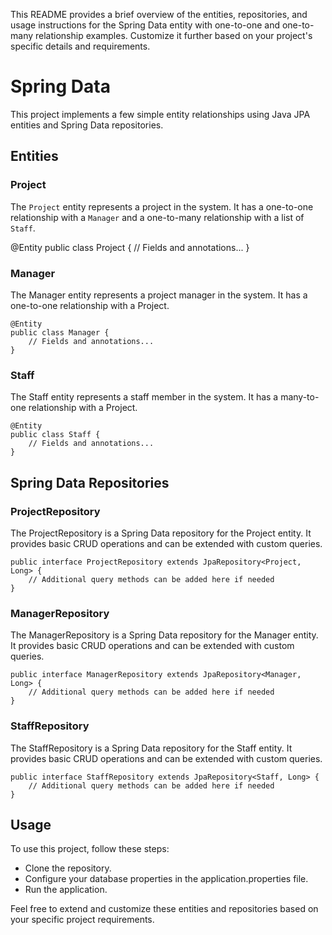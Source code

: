 This README provides a brief overview of the entities, repositories, and usage instructions for the Spring Data entity with one-to-one and one-to-many relationship examples. Customize it further based on your project's specific details and requirements.

# Spring Data

This project implements a few simple entity relationships using Java JPA entities and Spring Data repositories.

## Entities

### Project

The `Project` entity represents a project in the system. It has a one-to-one relationship with a `Manager` and a one-to-many relationship with a list of `Staff`. 

@Entity
public class Project {
    // Fields and annotations...
}

### Manager
The Manager entity represents a project manager in the system. It has a one-to-one relationship with a Project.

```
@Entity
public class Manager {
    // Fields and annotations...
}
```

### Staff
The Staff entity represents a staff member in the system. It has a many-to-one relationship with a Project.

```
@Entity
public class Staff {
    // Fields and annotations...
}
```

## Spring Data Repositories
### ProjectRepository
The ProjectRepository is a Spring Data repository for the Project entity. It provides basic CRUD operations and can be extended with custom queries.

```
public interface ProjectRepository extends JpaRepository<Project, Long> {
    // Additional query methods can be added here if needed
}
```

### ManagerRepository
The ManagerRepository is a Spring Data repository for the Manager entity. It provides basic CRUD operations and can be extended with custom queries.

```
public interface ManagerRepository extends JpaRepository<Manager, Long> {
    // Additional query methods can be added here if needed
}
```

### StaffRepository
The StaffRepository is a Spring Data repository for the Staff entity. It provides basic CRUD operations and can be extended with custom queries.

```
public interface StaffRepository extends JpaRepository<Staff, Long> {
    // Additional query methods can be added here if needed
}
```

## Usage
To use this project, follow these steps:

- Clone the repository.
- Configure your database properties in the application.properties file.
- Run the application.

Feel free to extend and customize these entities and repositories based on your specific project requirements.

